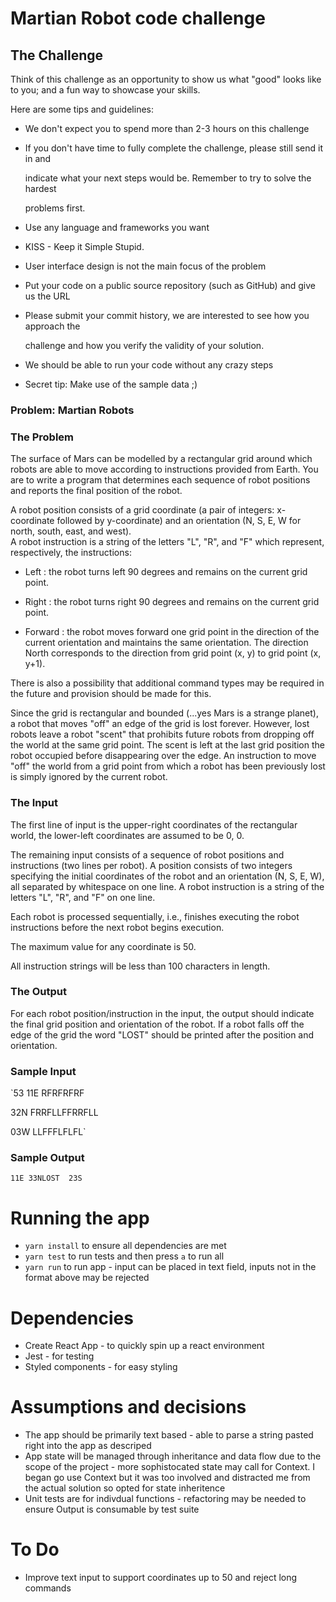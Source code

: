 # Martian Robot code challenge

## The Challenge

Think of this challenge as an opportunity to show us what "good" looks like to you; and a fun way to showcase your skills.

Here are some tips and guidelines:

-   We don't expect you to spend more than 2-3 hours on this challenge

-   If you don't have time to fully complete the challenge, please still send it in and

    indicate what your next steps would be. Remember to try to solve the hardest

    problems first.

-   Use any language and frameworks you want

-   KISS - Keep it Simple Stupid.

-   User interface design is not the main focus of the problem

-   Put your code on a public source repository (such as GitHub) and give us the URL

-   Please submit your commit history, we are interested to see how you approach the

    challenge and how you verify the validity of your solution.

-   We should be able to run your code without any crazy steps

-   Secret tip: Make use of the sample data ;)

### Problem: Martian Robots

### The Problem

The surface of Mars can be modelled by a rectangular grid around which robots are able to move according to instructions provided from Earth. You are to write a program that determines each sequence of robot positions and reports the final position of the robot.

A robot position consists of a grid coordinate (a pair of integers: x-coordinate followed by y-coordinate) and an orientation (N, S, E, W for north, south, east, and west).\
A robot instruction is a string of the letters "L", "R", and "F" which represent, respectively, the instructions:

-   Left : the robot turns left 90 degrees and remains on the current grid point.

-   Right : the robot turns right 90 degrees and remains on the current grid point.

-   Forward : the robot moves forward one grid point in the direction of the current orientation and maintains the same orientation. The direction North corresponds to the direction from grid point (x, y) to grid point (x, y+1).


There is also a possibility that additional command types may be required in the future and provision should be made for this.

Since the grid is rectangular and bounded (...yes Mars is a strange planet), a robot that moves "off" an edge of the grid is lost forever. However, lost robots leave a robot "scent" that prohibits future robots from dropping off the world at the same grid point. The scent is left at the last grid position the robot occupied before disappearing over the edge. An instruction to move "off" the world from a grid point from which a robot has been previously lost is simply ignored by the current robot.

### The Input

The first line of input is the upper-right coordinates of the rectangular world, the lower-left coordinates are assumed to be 0, 0.

The remaining input consists of a sequence of robot positions and instructions (two lines per robot). A position consists of two integers specifying the initial coordinates of the robot and an orientation (N, S, E, W), all separated by whitespace on one line. A robot instruction is a string of the letters "L", "R", and "F" on one line.

Each robot is processed sequentially, i.e., finishes executing the robot instructions before the next robot begins execution.

The maximum value for any coordinate is 50.

All instruction strings will be less than 100 characters in length.

### The Output

For each robot position/instruction in the input, the output should indicate the final grid position and orientation of the robot. If a robot falls off the edge of the grid the word "LOST" should be printed after the position and orientation.

### Sample Input

`53
11E 
RFRFRFRF

32N 
FRRFLLFFRRFLL

03W 
LLFFFLFLFL`

### Sample Output

`11E
33NLOST 
23S`

# Running the app

-   `yarn install` to ensure all dependencies are met
-   `yarn test` to run tests and then press `a` to run all
-   `yarn run` to run app - input can be placed in text field, inputs not in the format above may be rejected

# Dependencies

- Create React App - to quickly spin up a react environment
- Jest - for testing
- Styled components - for easy styling

# Assumptions and decisions

- The app should be primarily text based - able to parse a string pasted right into the app as descriped
- App state will be managed through inheritance and data flow due to the scope of the project - more sophistocated state may call for Context. I began go use Context but it was too involved and distracted me from the actual solution so opted for state inheritence
- Unit tests are for indivdual functions - refactoring may be needed to ensure Output is consumable by test suite

# To Do

- Improve text input to support coordinates up to 50 and reject long commands  
